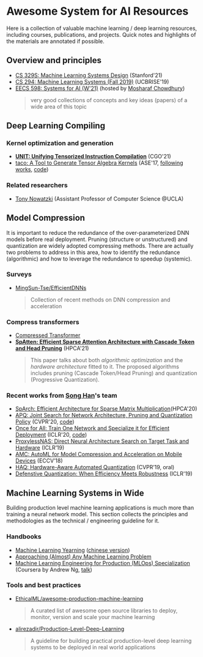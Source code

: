 # Awesome System for AI Resources
Here is a collection of valuable machine learning / deep learning resources, including courses, publications, and projects. Quick notes and highlights of the materials are annotated if possible. 

## Overview and principles 

- [CS 329S: Machine Learning Systems Design](https://stanford-cs329s.github.io/syllabus.html) (Stanford'21)
- [CS 294: Machine Learning Systems (Fall 2019)](https://ucbrise.github.io/cs294-ai-sys-fa19/) (UCBRISE'19)
- [EECS 598: Systems for AI (W'21)](https://github.com/mosharaf/eecs598/tree/w21-ai) (hosted by [Mosharaf Chowdhury](https://www.mosharaf.com/))
  > very good collections of concepts and key ideas (papers) of a wide area of this topic
## Deep Learning Compiling

### Kernel optimization and generation
- [**UNIT: Unifying Tensorized Instruction Compilation**](https://arxiv.org/abs/2101.08458) (CGO'21)
- [taco: A Tool to Generate Tensor Algebra Kernels](http://tensor-compiler.org/taco-tools.pdf) (ASE'17, [following works](http://tensor-compiler.org/publications.html), [code](https://github.com/tensor-compiler/taco))

### Related researchers
- [Tony Nowatzki](http://web.cs.ucla.edu/~tjn//03-publications/) (Assistant Professor of Computer Science @UCLA)

## Model Compression
It is important to reduce the redundance of the over-parameterized DNN models before real deployment. Pruning (structure or unstructured) and quantization are widely adopted compressing methods. There are actually two problems to address in this area, how to identify the redundance (algorithmic) and how to leverage the redundance to speedup (systemic).

### Surveys
- [MingSun-Tse/EfficientDNNs](https://github.com/MingSun-Tse/EfficientDNNs)
  > Collection of recent methods on DNN compression and acceleration



### Compress transformers

- [Compressed Transformer](https://github.com/khakhulin/compressed-transformer)
- [**SpAtten: Efficient Sparse Attention Architecture with Cascade Token and Head Pruning**](https://spatten.mit.edu/) (HPCA'21) 
    > This paper talks about both *algorithmic optimization* and the *hardware architecture* fitted to it. The proposed algorithms includes pruning (Cascade Token/Head Pruning) and quantization (Progressive Quantization). 
### Recent works from [Song Han](https://songhan.mit.edu/)'s team

- [SpArch: Efficient Architecture for Sparse Matrix Multiplication](https://sparch.mit.edu/)(HPCA'20)
- [APQ: Joint Search for Network Architecture, Pruning and Quantization Policy](https://openaccess.thecvf.com/content_CVPR_2020/papers/Wang_APQ_Joint_Search_for_Network_Architecture_Pruning_and_Quantization_Policy_CVPR_2020_paper.pdf) (CVPR'20, [code](https://github.com/mit-han-lab/apq))
- [Once for All: Train One Network and Specialize it for Efficient Deployment](https://arxiv.org/abs/1908.09791) (ICLR'20, [code](https://github.com/mit-han-lab/once-for-all))
- [ProxylessNAS: Direct Neural Architecture Search on Target Task and Hardware](https://arxiv.org/pdf/1812.00332.pdf) (ICLR’19)
- [AMC: AutoML for Model Compression and Acceleration on Mobile Devices](https://arxiv.org/pdf/1802.03494.pdf) (ECCV’18)
- [HAQ: Hardware-Aware Automated Quantization](https://arxiv.org/pdf/1811.08886.pdf)  (CVPR’19, oral)
- [Defenstive Quantization: When Efficiency Meets Robustness](https://openreview.net/pdf?id=ryetZ20ctX) (ICLR'19)

## Machine Learning Systems in Wide
Building production level machine learning applications is much more than training a neural network model. This section collects the principles and methodologies as the technical / engineering guideline for it.

### Handbooks
- [Machine Learning Yearning](https://www.deeplearning.ai/programs/) ([chinese version](https://github.com/deeplearning-ai/machine-learning-yearning-cn))
- [Approaching (Almost) Any Machine Learning Problem](https://github.com/abhishekkrthakur/approachingalmost)
- [Machine Learning Engineering for Production (MLOps) Specialization](https://www.coursera.org/specializations/machine-learning-engineering-for-production-mlops) (Coursera by Andrew Ng, [talk](https://www.deeplearning.ai/wp-content/uploads/2021/06/MLOps-From-Model-centric-to-Data-centric-AI.pdf))
### Tools and best practices
- [EthicalML/awesome-production-machine-learning](https://github.com/EthicalML/awesome-production-machine-learning)
    > A curated list of awesome open source libraries to deploy, monitor, version and scale your machine learning
- [alirezadir/Production-Level-Deep-Learning](https://github.com/alirezadir/Production-Level-Deep-Learning)
    > A guideline for building practical production-level deep learning systems to be deployed in real world applications


